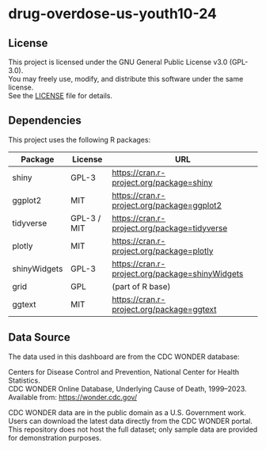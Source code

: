 # drug-overdose-us-youth10-24
## License

This project is licensed under the GNU General Public License v3.0 (GPL-3.0).  
You may freely use, modify, and distribute this software under the same license.  
See the [LICENSE](LICENSE) file for details.

## Dependencies

This project uses the following R packages:

| Package        | License | URL |
|----------------|---------|-----|
| shiny          | GPL-3   | https://cran.r-project.org/package=shiny |
| ggplot2        | MIT     | https://cran.r-project.org/package=ggplot2 |
| tidyverse      | GPL-3 / MIT | https://cran.r-project.org/package=tidyverse |
| plotly         | MIT     | https://cran.r-project.org/package=plotly |
| shinyWidgets   | GPL-3   | https://cran.r-project.org/package=shinyWidgets |
| grid           | GPL     | (part of R base) |
| ggtext         | MIT     | https://cran.r-project.org/package=ggtext |

## Data Source

The data used in this dashboard are from the CDC WONDER database:

Centers for Disease Control and Prevention, National Center for Health Statistics.  
CDC WONDER Online Database, Underlying Cause of Death, 1999–2023.  
Available from: https://wonder.cdc.gov/

CDC WONDER data are in the public domain as a U.S. Government work.  
Users can download the latest data directly from the CDC WONDER portal.  
This repository does not host the full dataset; only sample data are provided for demonstration purposes.
